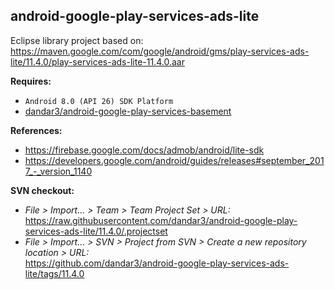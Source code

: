 ## android-google-play-services-ads-lite

Eclipse library project based on:<br/>
https://maven.google.com/com/google/android/gms/play-services-ads-lite/11.4.0/play-services-ads-lite-11.4.0.aar

**Requires:**
- `Android 8.0 (API 26) SDK Platform`
- [dandar3/android-google-play-services-basement](https://github.com/dandar3/android-google-play-services-basement/tree/11.4.0)

**References:**
- https://firebase.google.com/docs/admob/android/lite-sdk
- https://developers.google.com/android/guides/releases#september_2017_-_version_1140

**SVN checkout:**
- _File > Import... > Team > Team Project Set > URL:_<br/>
  https://raw.githubusercontent.com/dandar3/android-google-play-services-ads-lite/11.4.0/.projectset
- _File > Import... > SVN > Project from SVN > Create a new repository location > URL:_<br/> 
  https://github.com/dandar3/android-google-play-services-ads-lite/tags/11.4.0
